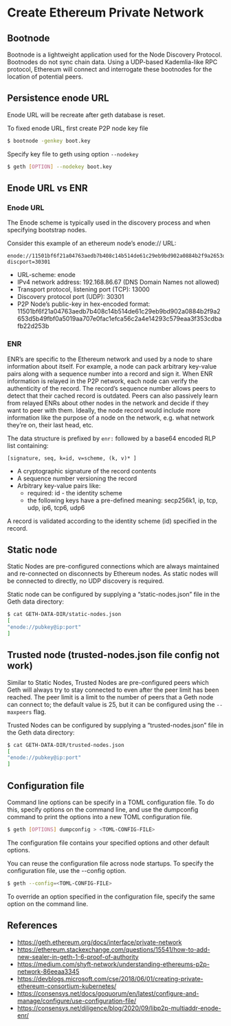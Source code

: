# Create Ethereum Private Network

## Bootnode
Bootnode is a lightweight application used for the Node Discovery Protocol. Bootnodes do not sync chain data. Using a UDP-based Kademlia-like RPC protocol, Ethereum will connect and interrogate these bootnodes for the location of potential peers.

## Persistence enode URL
Enode URL will be recreate after geth database is reset. 

To fixed enode URL, first create P2P node key file
```sh
$ bootnode -genkey boot.key 
```
Specify key file to geth using option `--nodekey`
```sh
$ geth [OPTION] --nodekey boot.key
```

## Enode URL vs ENR
### Enode URL
The Enode scheme is typically used in the discovery process and when specifying bootstrap nodes.

Consider this example of an ethereum node’s enode:// URL:
```
enode://11501bf6f21a04763aedb7b408c14b514de61c29eb9bd902a0884b2f9a2653d5b49fbf0a5019aa707e0fac1efca56c2a4e14293c579eaa3f353cdbafb22d253b@192.168.86.67:13000?discport=30301
```
- URL-scheme: enode
- IPv4 network address: 192.168.86.67 (DNS Domain Names not allowed)
- Transport protocol, listening port (TCP): 13000
- Discovery protocol port (UDP): 30301
- P2P Node’s public-key in hex-encoded format: 11501bf6f21a04763aedb7b408c14b514de61c29eb9bd902a0884b2f9a2653d5b49fbf0a5019aa707e0fac1efca56c2a4e14293c579eaa3f353cdbafb22d253b


### ENR
ENR’s are specific to the Ethereum network and used by a node to share information about itself. For example, a node can pack arbitrary key-value pairs along with a sequence number into a record and sign it. When ENR information is relayed in the P2P network, each node can verify the authenticity of the record. The record’s sequence number allows peers to detect that their cached record is outdated. Peers can also passively learn from relayed ENRs about other nodes in the network and decide if they want to peer with them. Ideally, the node record would include more information like the purpose of a node on the network, e.g. what network they’re on, their last head, etc.

The data structure is prefixed by `enr:` followed by a base64 encoded RLP list containing:
```
[signature, seq, k=id, v=scheme, (k, v)* ]
```
- A cryptographic signature of the record contents
- A sequence number versioning the record
- Arbitrary key-value pairs like:
    - required: id - the identity scheme
    - the following keys have a pre-defined meaning: secp256k1, ip, tcp, udp, ip6, tcp6, udp6

A record is validated according to the identity scheme (id) specified in the record.

## Static node
Static Nodes are pre-configured connections which are always maintained and re-connected on disconnects by Ethereum nodes. As static nodes will be connected to directly, no UDP discovery is required. 

Static node can be configured by supplying a “static-nodes.json” file in the Geth data directory:
```sh
$ cat GETH-DATA-DIR/static-nodes.json
[
"enode://pubkey@ip:port"
]
```

## Trusted node (trusted-nodes.json file config not work)
Similar to Static Nodes, Trusted Nodes are pre-configured peers which Geth will always try to stay connected to even after the peer limit has been reached. The peer limit is a limit to the number of peers that a Geth node can connect to; the default value is 25, but it can be configured using the `--maxpeers` flag. 

Trusted Nodes can be configured by supplying a “trusted-nodes.json” file in the Geth data directory: 
```sh
$ cat GETH-DATA-DIR/trusted-nodes.json 
[
"enode://pubkey@ip:port"
]
```

## Configuration file
Command line options can be specify in a TOML configuration file. To do this, specify options on the command line, and use the dumpconfig command to print the options into a new TOML configuration file.
```sh
$ geth [OPTIONS] dumpconfig > <TOML-CONFIG-FILE>
```
The configuration file contains your specified options and other default options.

You can reuse the configuration file across node startups. To specify the configuration file, use the --config option.
```sh
$ geth --config=<TOML-CONFIG-FILE>
```
To override an option specified in the configuration file, specify the same option on the command line.

## References
- https://geth.ethereum.org/docs/interface/private-network
- https://ethereum.stackexchange.com/questions/15541/how-to-add-new-sealer-in-geth-1-6-proof-of-authority
- https://medium.com/shyft-network/understanding-ethereums-p2p-network-86eeaa3345
- https://devblogs.microsoft.com/cse/2018/06/01/creating-private-ethereum-consortium-kubernetes/
- https://consensys.net/docs/goquorum/en/latest/configure-and-manage/configure/use-configuration-file/
- https://consensys.net/diligence/blog/2020/09/libp2p-multiaddr-enode-enr/
